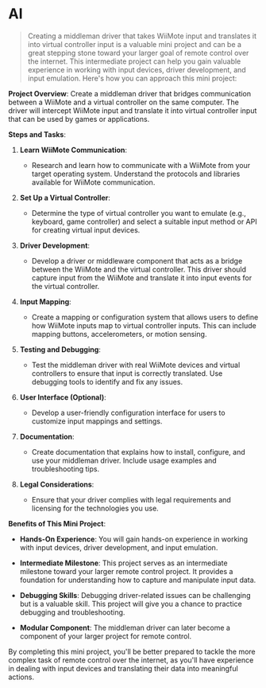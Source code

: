 # AI 

> Creating a middleman driver that takes WiiMote input and translates it into virtual controller input is a valuable mini project and can be a great stepping stone toward your larger goal of remote control over the internet. This intermediate project can help you gain valuable experience in working with input devices, driver development, and input emulation. Here's how you can approach this mini project:

**Project Overview**:
Create a middleman driver that bridges communication between a WiiMote and a virtual controller on the same computer. The driver will intercept WiiMote input and translate it into virtual controller input that can be used by games or applications.

**Steps and Tasks**:

1. **Learn WiiMote Communication**:
   - Research and learn how to communicate with a WiiMote from your target operating system. Understand the protocols and libraries available for WiiMote communication.

2. **Set Up a Virtual Controller**:
   - Determine the type of virtual controller you want to emulate (e.g., keyboard, game controller) and select a suitable input method or API for creating virtual input devices.

3. **Driver Development**:
   - Develop a driver or middleware component that acts as a bridge between the WiiMote and the virtual controller. This driver should capture input from the WiiMote and translate it into input events for the virtual controller.

4. **Input Mapping**:
   - Create a mapping or configuration system that allows users to define how WiiMote inputs map to virtual controller inputs. This can include mapping buttons, accelerometers, or motion sensing.

5. **Testing and Debugging**:
   - Test the middleman driver with real WiiMote devices and virtual controllers to ensure that input is correctly translated. Use debugging tools to identify and fix any issues.

6. **User Interface (Optional)**:
   - Develop a user-friendly configuration interface for users to customize input mappings and settings.

7. **Documentation**:
   - Create documentation that explains how to install, configure, and use your middleman driver. Include usage examples and troubleshooting tips.

8. **Legal Considerations**:
   - Ensure that your driver complies with legal requirements and licensing for the technologies you use.

**Benefits of This Mini Project**:

- **Hands-On Experience**: You will gain hands-on experience in working with input devices, driver development, and input emulation.

- **Intermediate Milestone**: This project serves as an intermediate milestone toward your larger remote control project. It provides a foundation for understanding how to capture and manipulate input data.

- **Debugging Skills**: Debugging driver-related issues can be challenging but is a valuable skill. This project will give you a chance to practice debugging and troubleshooting.

- **Modular Component**: The middleman driver can later become a component of your larger project for remote control.

By completing this mini project, you'll be better prepared to tackle the more complex task of remote control over the internet, as you'll have experience in dealing with input devices and translating their data into meaningful actions.
